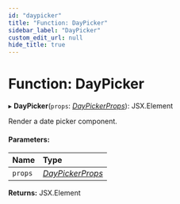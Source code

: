 ```yaml
---
id: "daypicker"
title: "Function: DayPicker"
sidebar_label: "DayPicker"
custom_edit_url: null
hide_title: true
---
```


# Function: DayPicker

▸ **DayPicker**(`props`: [*DayPickerProps*](../interfaces/daypickerprops.md)): JSX.Element

Render a date picker component.

#### Parameters:

Name | Type |
:------ | :------ |
`props` | [*DayPickerProps*](../interfaces/daypickerprops.md) |

**Returns:** JSX.Element

